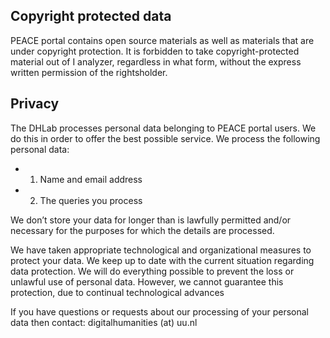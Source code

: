 ## Copyright protected data
PEACE portal contains open source materials as well as materials that are under copyright protection. It is forbidden to take copyright-protected material out of I analyzer, regardless in what form, without the express written permission of the rightsholder.

## Privacy
The DHLab processes personal data belonging to PEACE portal users. We do this in order to offer the best possible service. We process the following personal data:
- 1. Name and email address
- 2. The queries you process

We don’t store your data for longer than is lawfully permitted and/or necessary for the purposes for which the details are processed. 

We have taken appropriate technological and organizational measures to protect your data. We keep up to date with the current situation regarding data protection. We will do everything possible to prevent the loss or unlawful use of personal data. However, we cannot guarantee this protection, due to continual technological advances

If you have questions or requests about our processing of your personal data then contact: digitalhumanities (at) uu.nl
